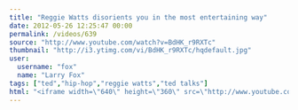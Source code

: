 ```yaml
---
title: "Reggie Watts disorients you in the most entertaining way"
date: 2012-05-26 12:25:47 00:00
permalink: /videos/639
source: "http://www.youtube.com/watch?v=BdHK_r9RXTc"
thumbnail: "http://i3.ytimg.com/vi/BdHK_r9RXTc/hqdefault.jpg"
user:
  username: "fox"
  name: "Larry Fox"
tags: ["ted","hip-hop","reggie watts","ted talks"]
html: "<iframe width=\"640\" height=\"360\" src=\"http://www.youtube.com/embed/BdHK_r9RXTc?wmode=transparent&fs=1&feature=oembed\" frameborder=\"0\" allowfullscreen></iframe>"
---
```


